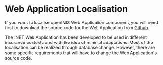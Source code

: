 # Web Application Localisation

If you want to localise openIMIS Web Application component, you will need first to download the source code for the Web Application from [Github](https://github.com/openimis/web_app_vb/releases). 

The .NET Web Application has been developed to be used in different insurance contexts and with the idea of minimal adaptations. Most of the localisation can be realized through database change. However, there are some specific requirements that will have to change the Web Application's source code. 

